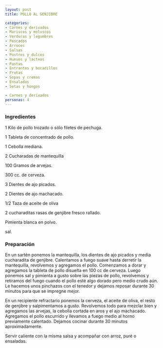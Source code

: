 ```yaml
---
layout: post
title: POLLO AL GENJIBRE

categories:
- Carnes y derivados
- Mariscos y moluscos
- Verduras y legumbres
- Pescados
- Arroces
- Salsas
- Postres y dulces
- Huevos y lacteos
- Pastas
- Entrantes y bocadillos
- Frutas
- Sopas y cremas
- Ensaladas
- Setas y hongos

- Carnes y derivados
personas: 4 
---
```


<h3>Ingredientes</h3>
1 Kilo de pollo trozado o sólo filetes de pechuga.

1 Tableta de concentrado de pollo.

1 Cebolla mediana.

2 Cucharadas de mantequilla

100 Gramos de arvejas.

300 cc. de cerveza.

3 Dientes de ajo picados.

2 Dientes de ajo machacado.

1/2 Taza de aceite de oliva

2 cucharaditas rasas de genjibre fresco rallado.

Pimienta blanca en polvo.

sal.

<h3>Preparación</h3>
En un sartén ponemos la mantequilla, los dientes de ajo picados y media cucharadita de genjibre. Calentamos a fuego suave hasta derretir la mantequilla, revolvemos y agregamos el pollo. Comenzamos a dorar y agregamos la tableta de pollo disuelta en 100 cc de cerveza. Luego ponemos sal y pimienta a gusto sobre las piezas de pollo, revolvemos y retiramos del fuego cuando el pollo esté algo dorado pero medio crudo aún. Le hacemos unos pinchazos con el tenedor y dejamos reposar durante 30 minutos para que se impregne mejor.

En un recipiente refractario ponemos la cerveza, el aceite de oliva, el resto de genjibre y salpimentamos a gusto. Revolvemos todo para mezclar bien y agregamos las arvejas, la cebolla cortada en aros y el ajo machacado. Agregamos el pollo escurrido y llevamos a fuego medio al horno previamente calentado. Dejamos cocinar durante 30 minutos aproximadamente.

Servir caliente con la misma salsa y acompañar con arroz, puré o ensaladas.

